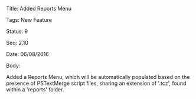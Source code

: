 Title:  Added Reports Menu

Tags:   New Feature

Status: 9

Seq:    2.10

Date:   06/08/2016

Body:

Added a Reports Menu, which will be automatically populated based on the presence of PSTextMerge script files, sharing an extension of '.tcz', found within a 'reports' folder.

